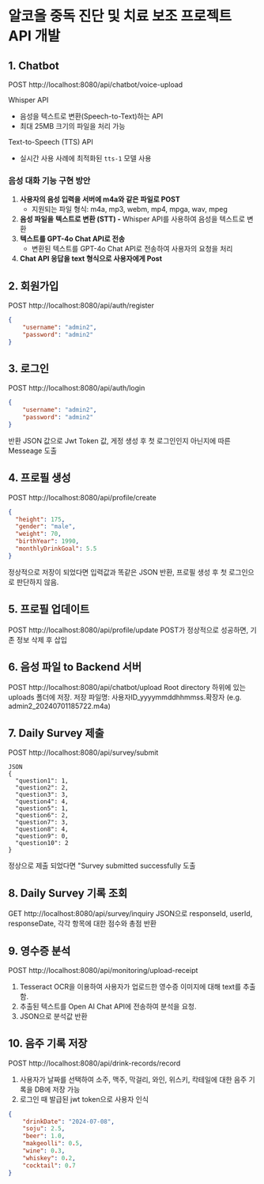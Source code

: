 # 알코올 중독 진단 및 치료 보조 프로젝트 API 개발

## 1. Chatbot
POST http://localhost:8080/api/chatbot/voice-upload 

Whisper API

- 음성을 텍스트로 변환(Speech-to-Text)하는 API
- 최대 25MB 크기의 파일을 처리 가능

Text-to-Speech (TTS) API

- 실시간 사용 사례에 최적화된 `tts-1` 모델 사용

### 음성 대화 기능 구현 방안

1. **사용자의 음성 입력을 서버에 m4a와 같은 파일로 POST**
    - 지원되는 파일 형식: m4a, mp3, webm, mp4, mpga, wav, mpeg
2. **음성 파일을** **텍스트로 변환 (STT) -** Whisper API를 사용하여 음성을 텍스트로 변환
3. **텍스트를 GPT-4o Chat API로 전송**
    - 변환된 텍스트를 GPT-4o Chat API로 전송하여 사용자의 요청을 처리
4. **Chat API 응답을 text 형식으로 사용자에게 Post**

## 2. 회원가입
POST http://localhost:8080/api/auth/register

```json
{
    "username": "admin2",
    "password": "admin2"
}

```

## 3. 로그인
POST http://localhost:8080/api/auth/login
```json
{
    "username": "admin2",
    "password": "admin2"
}

```
반환 JSON 값으로 Jwt Token 값, 게정 생성 후 첫 로그인인지 아닌지에 따른 Messeage 도출

## 4. 프로필 생성
POST http://localhost:8080/api/profile/create
```json
{
  "height": 175,
  "gender": "male",
  "weight": 70,
  "birthYear": 1990,
  "monthlyDrinkGoal": 5.5
}

```
정상적으로 저장이 되었다면 입력값과 똑같은 JSON 반환, 프로필 생성 후 첫 로그인으로 판단하지 않음.

## 5. 프로필 업데이트
POST http://localhost:8080/api/profile/update
POST가 정상적으로 성공하면, 기존 정보 삭제 후 삽입

## 6. 음성 파일 to Backend 서버
POST http://localhost:8080/api/chatbot/upload 
Root directory 하위에 있는 uploads 폴더에 저장.
저장 파일명: 사용자ID_yyyymmddhhmmss.확장자 (e.g. admin2_20240701185722.m4a)

## 7. Daily Survey 제출
POST http://localhost:8080/api/survey/submit
```
JSON
{
  "question1": 1,
  "question2": 2,
  "question3": 3,
  "question4": 4,
  "question5": 1,
  "question6": 2,
  "question7": 3,
  "question8": 4,
  "question9": 0,
  "question10": 2
}
```
정상으로 제출 되었다면 "Survey submitted successfully 도출

## 8. Daily Survey 기록 조회
GET http://localhost:8080/api/survey/inquiry
JSON으로 responseId, userId, responseDate, 각각 항목에 대한 점수와 총점 반환

## 9. 영수증 분석
POST http://localhost:8080/api/monitoring/upload-receipt
1. Tesseract OCR을 이용하여 사용자가 업로드한 영수증 이미지에 대해 text를 추출함.
2. 추출된 텍스트를 Open AI Chat API에 전송하여 분석을 요청.
3. JSON으로 분석값 반환

## 10. 음주 기록 저장
POST http://localhost:8080/api/drink-records/record
1. 사용자가 날짜를 선택하여 소주, 맥주, 막걸리, 와인, 위스키, 칵테일에 대한 음주 기록을 DB에 저장 가능
2. 로그인 때 발급된 jwt token으로 사용자 인식
```json
{
    "drinkDate": "2024-07-08",
    "soju": 2.5,
    "beer": 1.0,
    "makgeolli": 0.5,
    "wine": 0.3,
    "whiskey": 0.2,
    "cocktail": 0.7
}
```


